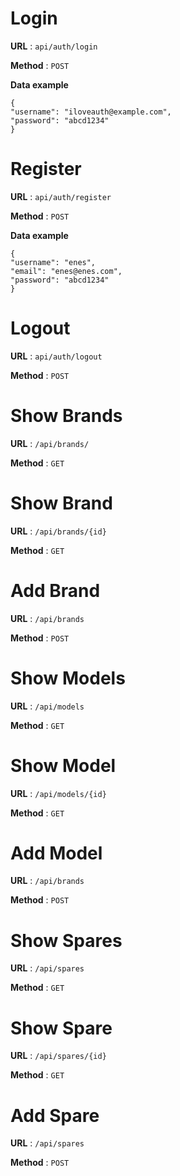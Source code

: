 # Login

**URL** : `api/auth/login`

**Method** : `POST`

**Data example**
```
{
"username": "iloveauth@example.com",
"password": "abcd1234"
}
```
# Register

**URL** : `api/auth/register`

**Method** : `POST`

**Data example**
```
{
"username": "enes",
"email": "enes@enes.com",
"password": "abcd1234"
}
```

# Logout

**URL** : `api/auth/logout`

**Method** : `POST`

# Show Brands

**URL** : `/api/brands/`

**Method** : `GET`

# Show Brand

**URL** : `/api/brands/{id}`

**Method** : `GET`

# Add Brand

**URL** : `/api/brands`

**Method** : `POST`

# Show Models

**URL** : `/api/models`

**Method** : `GET`

# Show Model

**URL** : `/api/models/{id}`

**Method** : `GET`

# Add Model

**URL** : `/api/brands`

**Method** : `POST`

# Show Spares

**URL** : `/api/spares`

**Method** : `GET`

# Show Spare

**URL** : `/api/spares/{id}`

**Method** : `GET`

# Add Spare

**URL** : `/api/spares`

**Method** : `POST`